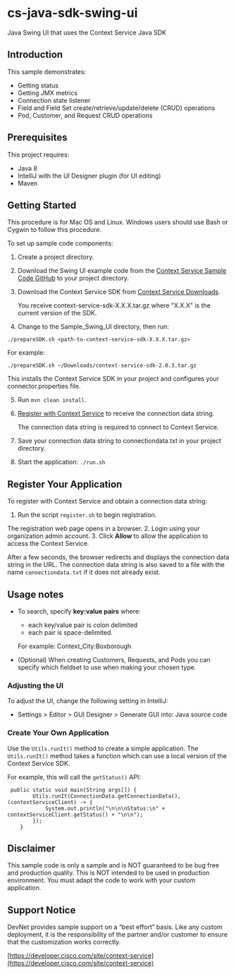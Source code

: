 # cs-java-sdk-swing-ui
Java Swing UI that uses the Context Service Java SDK

## Introduction
This sample demonstrates:

* Getting status
* Getting JMX metrics
* Connection state listener
* Field and Field Set create/retrieve/update/delete (CRUD) operations
* Pod, Customer, and Request CRUD operations  

## Prerequisites
This project requires:

* Java 8
* IntelliJ with the UI Designer plugin (for UI editing)
* Maven

## Getting Started
This procedure is for Mac OS and Linux. Windows users should use Bash or Cygwin to follow this procedure.

To set up sample code components:

1. Create a project directory.
2. Download the Swing UI example code from the [Context Service Sample Code GitHub](https://github.com/CiscoDevNet/context-service-sample-code) to your project directory.
3. Download the Context Service SDK from [Context Service Downloads](https://pubhub.devnetcloud.com/media/context-service/docs/downloads/context-service-sdk-2.0.3.tar.gz).

    You receive context-service-sdk-X.X.X.tar.gz where "X.X.X" is the current version of the SDK.
4.  Change to the Sample_Swing_UI directory, then run:

  `./prepareSDK.sh <path-to-context-service-sdk-X.X.X.tar.gz>`

  For example:

  `./prepareSDK.sh ~/Downloads/context-service-sdk-2.0.3.tar.gz`

  This installs the Context Service SDK in your project and configures your connector.properties file.

5. Run `mvn clean install`.
7. [Register with Context Service](https://developer.cisco.com/site/context-service/docs/#register-your-application) to receive the connection data string.

    The connection data string is required to connect to Context Service.
8. Save your connection data string to connectiondata.txt in your project directory.

9. Start the application:
`./run.sh`

## Register Your Application
To register with Context Service and obtain a connection data string:

1. Run the script `register.sh` to begin registration.

  The registration web page opens in a browser.
2. Login using your organization admin account.
3. Click **Allow** to allow the application to access the Context Service.

  After a few seconds, the browser redirects and displays the connection data string in the URL. The connection data string is also saved to a file with the name `connectiondata.txt` if it does not already exist.

## Usage notes

* To search, specify **key:value pairs** where:
    * each key/value pair is colon delimited
    * each pair is space-delimited.

   For example: Context_City:Boxborough
* (Optional) When creating Customers, Requests, and Pods you can specify which fieldset to use when making your chosen type.

### Adjusting the UI
To adjust the UI, change the following setting in IntelliJ:

* Settings > Editor > GUI Designer > Generate GUI into: Java source code

### Create Your Own Application
Use the `Utils.runIt()` method to create a simple application. The `Utils.runIt()` method takes a function which can use a local version of the Context Service SDK.

For example, this will call the `getStatus()` API:

     public static void main(String args[]) {
            Utils.runIt(ConnectionData.getConnectionData(), (contextServiceClient) -> {
                System.out.println("\n\n\nStatus:\n" + contextServiceClient.getStatus() + "\n\n");
            });
        }

## Disclaimer
This sample code is only a sample and is NOT guaranteed to be bug free and production quality. This is NOT intended to be used in production environment. You must adapt the code to work with your custom application.

## Support Notice

DevNet provides sample support on a “best effort” basis. Like any custom deployment, it is the responsibility of the partner and/or customer to ensure that the customization works correctly.

[https://developer.cisco.com/site/context-service](https://developer.cisco.com/site/context-service)
